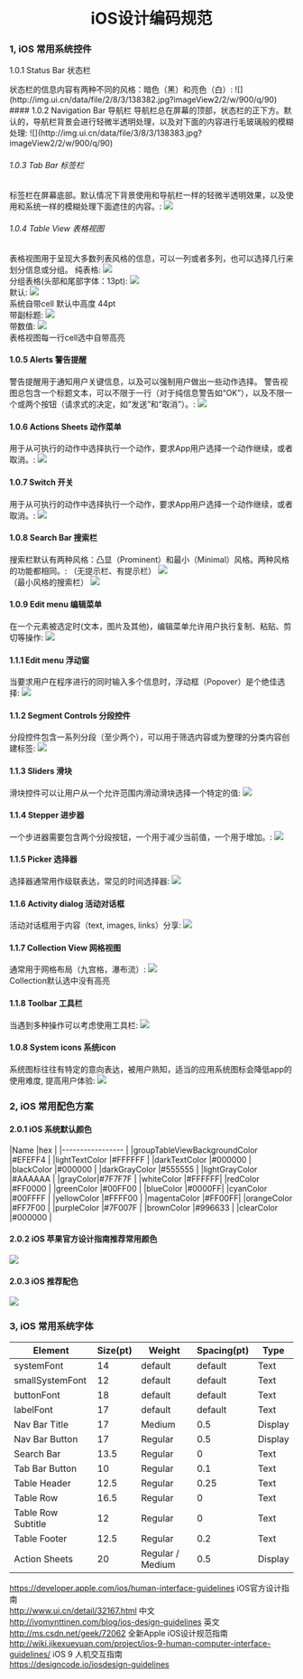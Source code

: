 # <center>iOS设计编码规范</center>

### 1, iOS 常用系统控件

<p>1.0.1 Status Bar 状态栏</p>
状态栏的信息内容有两种不同的风格：暗色（黑）和亮色（白）:
![](http://img.ui.cn/data/file/2/8/3/138382.jpg?imageView2/2/w/900/q/90)<br>
#### 1.0.2 Navigation Bar 导航栏
导航栏总在屏幕的顶部，状态栏的正下方。默认的，导航栏背景会进行轻微半透明处理，以及对下面的内容进行毛玻璃般的模糊处理:
![](http://img.ui.cn/data/file/3/8/3/138383.jpg?imageView2/2/w/900/q/90)<br>

###### 1.0.3 Tab Bar 标签栏
标签栏在屏幕底部。默认情况下背景使用和导航栏一样的轻微半透明效果，以及使用和系统一样的模糊处理下面遮住的内容。:
![](http://img.ui.cn/data/file/3/9/3/138393.jpg?imageView2/2/w/900/q/90)<br>
###### 1.0.4 Table View 表格视图
表格视图用于呈现大多数列表风格的信息，可以一列或者多列，也可以选择几行来划分信息或分组。
纯表格:
![](http://img.ui.cn/data/file/4/9/3/138394.jpg?imageView2/2/w/900/q/90)<br>
分组表格(头部和尾部字体：13pt):
![](http://img.ui.cn/data/file/3/0/4/138403.jpg?imageView2/2/w/900/q/90)<br>
默认:
![](http://img.ui.cn/data/file/5/0/4/138405.jpg?imageView2/2/w/900/q/90)<br>
系统自带cell 默认中高度 44pt <br>
带副标题:
![](http://img.ui.cn/data/file/6/0/4/138406.jpg?imageView2/2/w/900/q/90)<br>
带数值:
![](http://img.ui.cn/data/file/9/0/4/138409.jpg?imageView2/2/w/900/q/90)<br>
表格视图每一行cell选中自带高亮
#### 1.0.5 Alerts 警告提醒
警告提醒用于通知用户关键信息，以及可以强制用户做出一些动作选择。
警告视图总包含一个标题文本，可以不限于一行（对于纯信息警告如“OK”），以及不限一个或两个按钮（请求式的决定，如“发送”和“取消”）。:
![](http://img.ui.cn/data/file/7/1/4/138417.jpg?imageView2/2/w/900/q/90)<br>
#### 1.0.6 Actions Sheets 动作菜单
用于从可执行的动作中选择执行一个动作，要求App用户选择一个动作继续，或者取消。:
![](http://img.ui.cn/data/file/5/1/4/138415.jpg?imageView2/2/w/900/q/90)<br>
#### 1.0.7 Switch 开关
用于从可执行的动作中选择执行一个动作，要求App用户选择一个动作继续，或者取消。:
![](http://img.ui.cn/data/file/6/3/4/138436.jpg?imageView2/2/w/900/q/90)<br>
#### 1.0.8 Search Bar 搜索栏
搜索栏默认有两种风格：凸显（Prominent）和最小（Minimal）风格。两种风格的功能都相同。:
（无提示栏、有提示栏）
![](http://img.ui.cn/data/file/8/8/3/138388.jpg?imageView2/2/w/900/q/90)<br>
（最小风格的搜索栏）
![](http://img.ui.cn/data/file/0/9/3/138390.jpg?imageView2/2/w/900/q/90)<br>
#### 1.0.9 Edit menu 编辑菜单
在一个元素被选定时(文本，图片及其他)，编辑菜单允许用户执行复制、粘贴、剪切等操作:
![](http://img.ui.cn/data/file/8/1/4/138418.jpg?imageView2/2/w/900/q/90)<br>

#### 1.1.1 Edit menu 浮动窗
当要求用户在程序进行的同时输入多个信息时，浮动框（Popover）是个绝佳选择:
![](http://img.ui.cn/data/file/4/2/4/138424.jpg?imageView2/2/w/900/q/90)<br>

#### 1.1.2 Segment Controls 分段控件
分段控件包含一系列分段（至少两个），可以用于筛选内容或为整理的分类内容创建标签:
![](http://img.ui.cn/data/file/9/2/4/138429.jpg?imageView2/2/w/900/q/90)<br>

#### 1.1.3 Sliders 滑块
滑块控件可以让用户从一个允许范围内滑动滑块选择一个特定的值:
![](http://img.ui.cn/data/file/3/3/4/138433.jpg?imageView2/2/w/900/q/90)<br>

#### 1.1.4 Stepper 进步器
一个步进器需要包含两个分段按钮，一个用于减少当前值，一个用于增加。:
![](http://img.ui.cn/data/file/5/3/4/138435.jpg?imageView2/2/w/900/q/90)<br>

#### 1.1.5 Picker 选择器
选择器通常用作级联表达，常见的时间选择器:
![](https://designcode.io/cloud/chapter1/Design-Picker.jpg)<br>

#### 1.1.6 Activity dialog  活动对话框
活动对话框用于内容（text, images, links）分享:
![](https://designcode.io/cloud/chapter1/Design-Share.jpg)<br>
#### 1.1.7 Collection View 网格视图
通常用于网格布局（九宫格，瀑布流）:
![](https://designcode.io/cloud/chapter1/Design-CollectionView.jpg)<br>
Collection默认选中没有高亮
#### 1.1.8 Toolbar 工具栏
当遇到多种操作可以考虑使用工具栏:
![](https://designcode.io/cloud/chapter1/Design-Toolbar.jpg)<br>

#### 1.0.8 System icons 系统icon
系统图标往往有特定的意向表达，被用户熟知，适当的应用系统图标会降低app的使用难度,  提高用户体验:
![](https://designcode.io/cloud/chapter1/iOS-Icons.jpg)<br>


### 2, iOS 常用配色方案
#### 2.0.1 iOS 系统默认颜色
|Name          |hex    |
|-----------------     |
|groupTableViewBackgroundColor	  |#EFEFF4      |
|lightTextColor   |#FFFFFF      |
|darkTextColor	  |#000000    |
|blackColor	  |#000000      |
|darkGrayColor     |#555555    |
|lightGrayColor	      |#AAAAAA    |
|grayColor|#7F7F7F     |
|whiteColor |#FFFFFF|
|redColor     |#FF0000    |
|greenColor    |#00FF00      |
|blueColor |#0000FF|
|cyanColor     |#00FFFF    |
|yellowColor    |#FFFF00      |
|magentaColor |#FF00FF|
|orangeColor     |#FF7F00    |
|purpleColor    |#7F007F      |
|brownColor     |#996633    |
|clearColor    |#000000      |

#### 2.0.2 iOS 苹果官方设计指南推荐常用颜色
![](https://cloud.githubusercontent.com/assets/8440220/18087618/b4d2e3c8-6ee8-11e6-8b9b-c0ad049e3736.png)<br>
#### 2.0.3 iOS 推荐配色
![](https://designcode.io/cloud/chapter1/Colors.jpg)<br>

### 3, iOS 常用系统字体

|Element          |Size(pt)|Weight    |Spacing(pt)|Type      
|-----------------|--------|----------|-----------|-------   |
|systemFont   |14       |default|default|Text|
|smallSystemFont|12|default|default|Text|
|buttonFont   |18|default|default|Text|
|labelFont  |17|default|default|Text|
|Nav Bar Title	  |17      |Medium    |	0.5       |Display   |
|Nav Bar Button   |17      |Regular   |0.5       |Display    |
|Search Bar	      |13.5    |Regular   |0         |Text       |
|Tab Bar Button	  |10      |Regular   |0.1       |Text       |
|Table Header     |12.5    |Regular   |0.25      |Text       |
|Table Row	      |16.5    |Regular   |0         |Text       |
|Table Row Subtitle|12      |Regular   |0         |Text       |
|Table Footer     |12.5    |Regular   |0.2       |Text       |
|Action Sheets    |20      |Regular / Medium|0.5 |Display    |


https://developer.apple.com/ios/human-interface-guidelines iOS官方设计指南 <br>
http://www.ui.cn/detail/32167.html 中文 <br>
http://ivomynttinen.com/blog/ios-design-guidelines 英文 <br>
http://ms.csdn.net/geek/72062 全新Apple iOS设计规范指南 <br>
http://wiki.jikexueyuan.com/project/ios-9-human-computer-interface-guidelines/ iOS 9 人机交互指南 <br>
https://designcode.io/iosdesign-guidelines <br>
